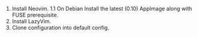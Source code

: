 1. Install Neovim.
    1.1 On Debian Install the latest (0.10) AppImage along with FUSE prerequisite.
2. Install LazyVim.
3. Clone configuration into default config.

